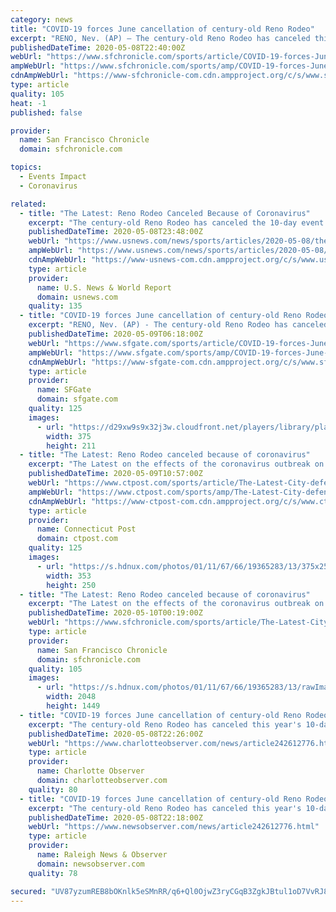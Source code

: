```yaml
---
category: news
title: "COVID-19 forces June cancellation of century-old Reno Rodeo"
excerpt: "RENO, Nev. (AP) — The century-old Reno Rodeo has canceled this year's 10-day event in June due to the new coronavirus outbreak. Reno Rodeo President Craig Downie said in a letter to the rodeo's board of directors on Thursday that canceling the event scheduled June 18-27 is necessary to ensure the safety of participants,"
publishedDateTime: 2020-05-08T22:40:00Z
webUrl: "https://www.sfchronicle.com/sports/article/COVID-19-forces-June-cancellation-of-century-old-15257913.php"
ampWebUrl: "https://www.sfchronicle.com/sports/amp/COVID-19-forces-June-cancellation-of-century-old-15257913.php"
cdnAmpWebUrl: "https://www-sfchronicle-com.cdn.ampproject.org/c/s/www.sfchronicle.com/sports/amp/COVID-19-forces-June-cancellation-of-century-old-15257913.php"
type: article
quality: 105
heat: -1
published: false

provider:
  name: San Francisco Chronicle
  domain: sfchronicle.com

topics:
  - Events Impact
  - Coronavirus

related:
  - title: "The Latest: Reno Rodeo Canceled Because of Coronavirus"
    excerpt: "The century-old Reno Rodeo has canceled the 10-day event in June because of the coronavirus pandemic. Reno Rodeo President Craig Downie said in a letter to the rodeo’s board of directors that canceling the event scheduled for June 18-27 was necessary to ensure the safety of participants,"
    publishedDateTime: 2020-05-08T23:48:00Z
    webUrl: "https://www.usnews.com/news/sports/articles/2020-05-08/the-latest-city-defender-walker-says-he-is-being-harassed"
    ampWebUrl: "https://www.usnews.com/news/sports/articles/2020-05-08/the-latest-city-defender-walker-says-he-is-being-harassed?context=amp"
    cdnAmpWebUrl: "https://www-usnews-com.cdn.ampproject.org/c/s/www.usnews.com/news/sports/articles/2020-05-08/the-latest-city-defender-walker-says-he-is-being-harassed?context=amp"
    type: article
    provider:
      name: U.S. News & World Report
      domain: usnews.com
    quality: 135
  - title: "COVID-19 forces June cancellation of century-old Reno Rodeo"
    excerpt: "RENO, Nev. (AP) - The century-old Reno Rodeo has canceled this year's 10-day event in June due to the new coronavirus outbreak. Reno Rodeo President Craig Downie said in a letter to the rodeo's board of directors on Thursday that canceling the event scheduled June 18-27 is necessary to ensure the safety of participants,"
    publishedDateTime: 2020-05-09T06:18:00Z
    webUrl: "https://www.sfgate.com/sports/article/COVID-19-forces-June-cancellation-of-century-old-15257913.php"
    ampWebUrl: "https://www.sfgate.com/sports/amp/COVID-19-forces-June-cancellation-of-century-old-15257913.php"
    cdnAmpWebUrl: "https://www-sfgate-com.cdn.ampproject.org/c/s/www.sfgate.com/sports/amp/COVID-19-forces-June-cancellation-of-century-old-15257913.php"
    type: article
    provider:
      name: SFGate
      domain: sfgate.com
    quality: 125
    images:
      - url: "https://d29xw9s9x32j3w.cloudfront.net/players/library/placeholder.png"
        width: 375
        height: 211
  - title: "The Latest: Reno Rodeo canceled because of coronavirus"
    excerpt: "The Latest on the effects of the coronavirus outbreak on sports around the world: ___ The century-old Reno Rodeo has canceled the 10-day event in June because of the coronavirus pandemic. Reno Rodeo President Craig Downie said in a letter to the rodeo's board of directors that canceling the event scheduled for June 18-27 was necessary to ensure the safety of participants,"
    publishedDateTime: 2020-05-09T10:57:00Z
    webUrl: "https://www.ctpost.com/sports/article/The-Latest-City-defender-Walker-says-he-is-being-15255984.php"
    ampWebUrl: "https://www.ctpost.com/sports/amp/The-Latest-City-defender-Walker-says-he-is-being-15255984.php"
    cdnAmpWebUrl: "https://www-ctpost-com.cdn.ampproject.org/c/s/www.ctpost.com/sports/amp/The-Latest-City-defender-Walker-says-he-is-being-15255984.php"
    type: article
    provider:
      name: Connecticut Post
      domain: ctpost.com
    quality: 125
    images:
      - url: "https://s.hdnux.com/photos/01/11/67/66/19365283/13/375x250.jpg"
        width: 353
        height: 250
  - title: "The Latest: Reno Rodeo canceled because of coronavirus"
    excerpt: "The Latest on the effects of the coronavirus outbreak on sports around the world: ___ The century-old Reno Rodeo has canceled the 10-day event in June because of the coronavirus pandemic. Reno Rodeo President Craig Downie said in a letter to the rodeo’s board of directors that canceling the event scheduled for June 18-27 was necessary to ensure the safety of participants,"
    publishedDateTime: 2020-05-10T00:19:00Z
    webUrl: "https://www.sfchronicle.com/sports/article/The-Latest-City-defender-Walker-says-he-is-being-15255984.php"
    type: article
    provider:
      name: San Francisco Chronicle
      domain: sfchronicle.com
    quality: 105
    images:
      - url: "https://s.hdnux.com/photos/01/11/67/66/19365283/13/rawImage.jpg"
        width: 2048
        height: 1449
  - title: "COVID-19 forces June cancellation of century-old Reno Rodeo | Charlotte Observer"
    excerpt: "The century-old Reno Rodeo has canceled this year's 10-day event in June due to the new coronavirus outbreak. Reno Rodeo President Craig Downie said in a letter to the rodeo's board of directors on Thursday that canceling the event scheduled June 18-27 is necessary to ensure the safety of participants, fans, vendors, sponsors and volunteers."
    publishedDateTime: 2020-05-08T22:26:00Z
    webUrl: "https://www.charlotteobserver.com/news/article242612776.html"
    type: article
    provider:
      name: Charlotte Observer
      domain: charlotteobserver.com
    quality: 80
  - title: "COVID-19 forces June cancellation of century-old Reno Rodeo | Raleigh News & Observer"
    excerpt: "The century-old Reno Rodeo has canceled this year's 10-day event in June due to the new coronavirus outbreak. Reno Rodeo President Craig Downie said in a letter to the rodeo's board of directors on Thursday that canceling the event scheduled June 18-27 is necessary to ensure the safety of participants,"
    publishedDateTime: 2020-05-08T22:18:00Z
    webUrl: "https://www.newsobserver.com/news/article242612776.html"
    type: article
    provider:
      name: Raleigh News & Observer
      domain: newsobserver.com
    quality: 78

secured: "UV87yzumREB8bOKnlk5eSMnRR/q6+Ql0OjwZ3ryCGqB3ZgkJBtul1oD7VvRJ8IN/72OVlDY+NqypabZTOXBXY5uDkL2prDzBvZQXK+Y9gXTVkg4wxPd/W8D7CU+eMYTDS7hrnozkjP1DMNsJVkqm87QkJcqumjBIFo5gKxqWo+CfiTU5PHgSBpFmbtC69WnCnn2C1w6LvdRkczd4DuRTvc0uSkcIVnuMVe7YqVwniaG3acb1koq38pEIj7z2aPbJdnBSC7MzQECGjFGdI5qT2KzriIENvz0d1yr5CfPtRr1sRhOPbXCPRglFzKSSPoVJ;nYXs5PjM+D1HFiik6Ti0Ew=="
---
```


